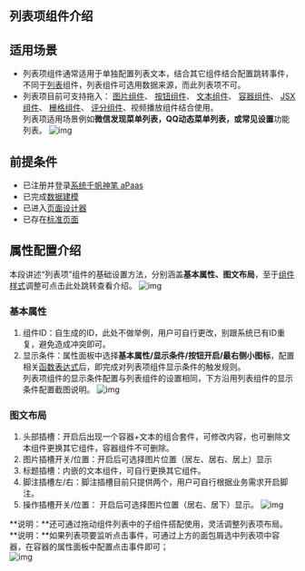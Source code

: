 
## 列表项组件介绍
## 适用场景

- 列表项组件通常适用于单独配置列表文本，结合其它组件结合配置跳转事件，不同于[列表](https://cloud.tencent.com/document/product/1365/67967)组件，列表组件可选用数据来源，而此列表项不可。  
- 列表项目前可支持拖入：
[图片组件](https://cloud.tencent.com/document/product/1365/67998)、
[按钮组件](https://cloud.tencent.com/document/product/1365/67996)、
[文本组件](https://cloud.tencent.com/document/product/1365/67997)、
[容器组件](https://cloud.tencent.com/document/product/1365/67976)、
[JSX组件](https://cloud.tencent.com/document/product/1365/68004)、
[栅格组件](https://cloud.tencent.com/document/product/1365/67974)、
[评分组件](https://cloud.tencent.com/document/product/1365/67990)、视频播放组件结合使用。  
     列表项适用场景例如**微信发现菜单列表，QQ动态菜单列表，或常见设置**功能列表。
![img](https://qcloudimg.tencent-cloud.cn/raw/0569375ea308e9a8f868ccf3956c88e0.png)


## 前提条件 

- 已注册并登录[系统千帆神笔 aPaas](https://cloud.tencent.com/document/product/1365/68054)
- 已完成[数据建模](https://cloud.tencent.com/document/product/1365/67951)
- 已进入[页面设计器](https://cloud.tencent.com/document/product/1365/67961)
- 已存在[标准页面](https://cloud.tencent.com/document/product/1365/67961)

## 属性配置介绍
本段讲述“列表项”组件的基础设置方法，分别涵盖**基本属性、图文布局**，至于[组件样式](https://cloud.tencent.com/document/product/1365/67961)调整可点击此处跳转查看介绍。
![img](https://qcloudimg.tencent-cloud.cn/raw/a80f4a21759559deb7d9cdcb5e9d1527.png)

### 基本属性  

1. 组件ID：自生成的ID，此处不做举例，用户可自行更改，别跟系统已有ID重复，避免造成冲突即可。  
2. 显示条件：属性面板中选择**基本属性/显示条件/按钮开启/最右侧小图标**，配置相关[函数表达式](https://cloud.tencent.com/document/product/1365/67905)后，即完成对列表项组件显示条件的触发规则。  
     列表项组件的显示条件配置与列表组件的设置相同，下方沿用列表组件的显示条件配置截图说明。
![img](https://qcloudimg.tencent-cloud.cn/raw/6b5b650bf0808e629779ea54cf2b4e3f.png)

### 图文布局  

1. 头部插槽：开启后出现一个容器+文本的组合套件，可修改内容，也可删除文本组件更换其它组件，容器组件不可删除。
2. 图片插槽开关/位置：开启后可选择图片位置（居左、居右、居上）显示
3. 标题插槽：内嵌的文本组件，可自行更换其它组件。
4. 脚注插槽左/右：脚注插槽目前只提供两个，用户可自行根据业务需求开启脚注。
5. 操作插槽开关/位置： 开启后可选择图片位置（居右、居下）显示。 
![img](https://qcloudimg.tencent-cloud.cn/raw/7d1a54c543476e1a98c06078aeb0e34e.png)

**说明：**还可通过拖动组件列表中的子组件搭配使用，灵活调整列表项布局。  
**说明：**如果列表项要监听点击事件，可通过上方的面包屑选中列表项中容器，在容器的属性面板中配置点击事件即可；  
![img](https://qcloudimg.tencent-cloud.cn/raw/cb5d1e0afeb4f6aecd45f2115ac96f06.png)



